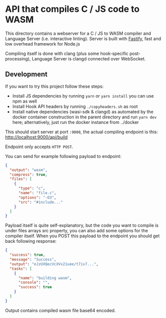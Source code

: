 # API that compiles C / JS code to WASM

This directory contains a webserver for a C / JS to WASM compiler and
Language Server (i.e. interactive linting).  Server is built with
[Fastify](https://www.fastify.io/), fast and low overhead framework
for Node.js

Compiling itself is done with clang (plus some hook-specific
post-processing), Language Server is clangd connected over WebSocket.


## Development

If you want to try this project follow these steps:

- Install JS dependencies by running `yarn` or `yarn install` you can use npm as well
- Install Hook API headers by running `./copyheaders.sh` as root
- Install native dependencies (wasi-sdk & clangd) as automated by the docker container construction in the parent directory and run `yarn dev` here; alternatively, just run the docker instance from ../docker

This should start server at port `:9000`, the actual compiling endpoint is this:
[http://localhost:9000/api/build](localhost:9000/api/build)

Endpoint only accepts `HTTP POST`.

You can send for example following payload to endpoint:

```json
{
  "output": "wasm",
  "compress": true,
  "files": [
    {
      "type": "c",
      "name": "file.c",
      "options": "-O3",
      "src": "#include..."
    }
  ]
}
```

Payload itself is quite self-explanatory, but the code you want to compile is under files arrays src property, you can also add some options for the compiler itself. When you POST this payload to the endpoint you should get back following response:

```json
{
  "success": true,
  "message": "Success",
  "output": "eJzUXQecVcXVv21uee/t7iv7...",
  "tasks": [
    {
      "name": "building wasm",
      "console": "",
      "success": true
    }
  ]
}
```

Output contains compiled wasm file base64 encoded.
